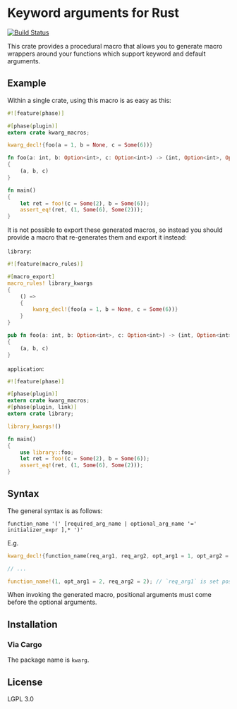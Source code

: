 # Keyword arguments for Rust

[![Build Status](https://travis-ci.org/SiegeLord/Kwarg.svg)](https://travis-ci.org/SiegeLord/Kwarg)

This crate provides a procedural macro that allows you to generate macro 
wrappers around your functions which support keyword and default arguments.

## Example

Within a single crate, using this macro is as easy as this:

```rust
#![feature(phase)]

#[phase(plugin)]
extern crate kwarg_macros;

kwarg_decl!{foo(a = 1, b = None, c = Some(6))}

fn foo(a: int, b: Option<int>, c: Option<int>) -> (int, Option<int>, Option<int>)
{
	(a, b, c)
}

fn main()
{
	let ret = foo!(c = Some(2), b = Some(6));
	assert_eq!(ret, (1, Some(6), Some(2)));
}
```

It is not possible to export these generated macros, so instead you should 
provide a macro that re-generates them and export it instead:

`library`:

```rust
#![feature(macro_rules)]

#[macro_export]
macro_rules! library_kwargs
{
	() =>
	{
		kwarg_decl!{foo(a = 1, b = None, c = Some(6))}
	}
}

pub fn foo(a: int, b: Option<int>, c: Option<int>) -> (int, Option<int>, Option<int>)
{
	(a, b, c)
}
```

`application`:

```rust
#![feature(phase)]

#[phase(plugin)]
extern crate kwarg_macros;
#[phase(plugin, link)]
extern crate library;

library_kwargs!()

fn main()
{
	use library::foo;
	let ret = foo!(c = Some(2), b = Some(6));
	assert_eq!(ret, (1, Some(6), Some(2)));
}
```

## Syntax

The general syntax is as follows:

```
function_name '(' [required_arg_name | optional_arg_name '=' initializer_expr ],* ')'
```

E.g.

```rust
kwarg_decl!{function_name(req_arg1, req_arg2, opt_arg1 = 1, opt_arg2 = 2)}

// ...

function_name!(1, opt_arg1 = 2, req_arg2 = 2); // `req_arg1` is set positionally, `opt_arg2` remains at default
```

When invoking the generated macro, positional arguments must come before the 
optional arguments.

## Installation

### Via Cargo

The package name is `kwarg`.

## License

LGPL 3.0
